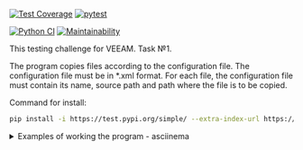 
[![Test Coverage](https://api.codeclimate.com/v1/badges/79bd67420d86d80dc1db/test_coverage)](https://codeclimate.com/github/SergeyKornienko/copy-files/test_coverage) [![pytest](https://github.com/SergeyKornienko/copy-files/actions/workflows/pytest.yml/badge.svg)](https://github.com/SergeyKornienko/copy-files/actions/workflows/pytest.yml)

[![Python CI](https://github.com/SergeyKornienko/copy-files/actions/workflows/linter.yml/badge.svg)](https://github.com/SergeyKornienko/copy-files/actions/workflows/linter.yml) [![Maintainability](https://api.codeclimate.com/v1/badges/79bd67420d86d80dc1db/maintainability)](https://codeclimate.com/github/SergeyKornienko/copy-files/maintainability)

This testing challenge for VEEAM. Task №1.


The program copies files according to the configuration file. The configuration file must be in *.xml format. For 
each file, the configuration file must contain its name, source path and path where the file is to be copied.


Command for install:
```bash
pip install -i https://test.pypi.org/simple/ --extra-index-url https://pypi.org/simple copy-files-skornienko
```

<details>
<summary>Examples of working the program - asciinema</summary>

[![asciicast](https://asciinema.org/a/403375.svg)](https://asciinema.org/a/403375)


</details>
